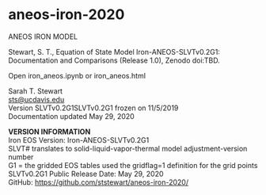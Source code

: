# aneos-iron-2020

ANEOS IRON MODEL<br>

Stewart, S. T., Equation of State Model Iron-ANEOS-SLVTv0.2G1: Documentation and Comparisons (Release 1.0), Zenodo doi:TBD.<p>

Open iron_aneos.ipynb or iron_aneos.html<p>

Sarah T. Stewart<br>
sts@ucdavis.edu<br>
Version SLVTv0.2G1SLVTv0.2G1 frozen on 11/5/2019<br>
Documentation updated May 29, 2020<p>

<b>VERSION INFORMATION</b><br>
Iron EOS Version: Iron-ANEOS-SLVTv0.2G1<br>
SLVT# translates to solid-liquid-vapor-thermal model adjustment-version number<br>
G1 = the gridded EOS tables used the gridflag=1 definition for the grid points<br>
SLVTv0.2G1 Public Release Date: May 29, 2020<br>
GitHub: https://github.com/ststewart/aneos-iron-2020/<p>


